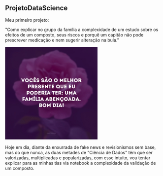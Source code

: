 ## ProjetoDataScience

Meu primeiro projeto:

"Como explicar no grupo da família a complexidade de um estudo sobre os efeitos
de um composto, seus riscos e porquê um capitão não pode prescrever medicação
e nem sugerir alteração na bula."

<img src= 'bomdiafamilia.jpeg' width="300" height="300" >

Hoje em dia, diante da enxurrada de fake news e revisionismos sem base,
mas do que nunca, as duas metades de "Ciência de Dados" têm que ser valorizadas,
multiplicadas e popularizadas, com esse intuito, vou tentar explicar para as minhas
tias via notebook a complexidade da validação de um composto.
